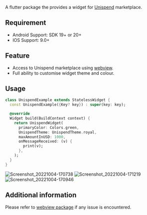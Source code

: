 A flutter package the provides a widget for [Unispend](https://Unispend.com/) marketplace.

## Requirement

- Android Support:	SDK 19+ or 20+
- IOS Support:	9.0+

## Feature

- Access to Unispend marketplace using [webview](https://pub.dev/packages/webview_flutter).
- Full ability to customise widget theme and colour.


## Usage
```dart
class UnispendExample extends StatelessWidget {
  const UnispendExample({Key? key}) : super(key: key);

  @override
  Widget build(BuildContext context) {
    return UnispendWidget(
      primaryColor: Colors.green,
      UnispendTheme: UnispendTheme.royal,
      maxAmountInUSD: 1000,
      onMessageReceived: (v) {
        print(v);
      },
    );
  }
}
```
![Screenshot_20221004-170738](https://user-images.githubusercontent.com/91986740/193871410-36db82b5-cf3e-4baa-9439-c0464569183e.jpg)
![Screenshot_20221004-171219](https://user-images.githubusercontent.com/91986740/193871229-74234009-924f-4bf7-bbc9-2d67788a0b6d.jpg)
![Screenshot_20221004-170946](https://user-images.githubusercontent.com/91986740/193871437-57a4efd2-1478-4c52-96e4-500de3e18e0a.jpg)


## Additional information

Please refer to [webview package](https://pub.dev/packages/webview_flutter) if any issue is encountered.
